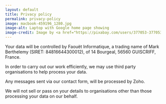 ```yaml
---
layout: default
title: Privacy policy
permalink: privacy-policy
image: macbook-459196_1280.jpg
image-alt: Laptop with Google home page showing
image-credit: Image by <a href="https://pixabay.com/users/377053-377053/?utm_source=link-attribution&utm_medium=referral&utm_campaign=image&utm_content=459196">377053</a> from <a href="https://pixabay.com//?utm_source=link-attribution&utm_medium=referral&utm_campaign=image&utm_content=459196">Pixabay</a>
---
```

Your data will be controlled by Faouët Informatique, a trading name of Mark Berthelemy (SIRET: 84816644300012), of 14 Bourgeal, 56560 GUISCRIFF, France.

In order to carry out our work efficiently, we may use third party organisations to help process your data.

Any messages sent via our contact form, will be processed by Zoho.

We will not sell or pass on your details to organisations other than those processing your data on our behalf.